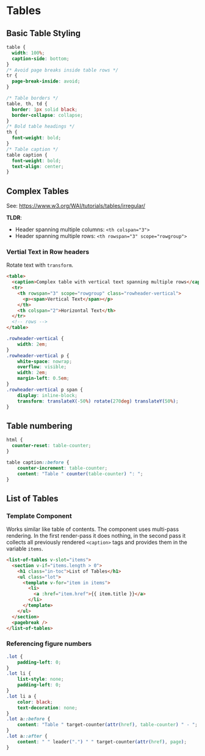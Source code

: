 # Tables
## Basic Table Styling
```css linenums="1"
table {
  width: 100%;
  caption-side: bottom;
}
/* Avoid page breaks inside table rows */
tr {
  page-break-inside: avoid;
}

/* Table borders */
table, th, td {
  border: 1px solid black;
  border-collapse: collapse;
}
/* Bold table headings */
th {
  font-weight: bold;
}
/* Table caption */
table caption {
  font-weight: bold;
  text-align: center;
}
```


## Complex Tables
See: https://www.w3.org/WAI/tutorials/tables/irregular/

**TLDR**:

* Header spanning multiple columns: `<th colspan="3">`
* Header spanning multiple rows: `<th rowspan="3" scope="rowgroup">`

### Vertial Text in Row headers
Rotate text with `transform`.

```html linenums="1"
<table>
  <caption>Complex table with vertical text spanning multiple rows</caption>
  <tr>
    <th rowspan="3" scope="rowgroup" class="rowheader-vertical">
      <p><span>Vertical Text</span></p>
    </th>
    <th colspan="2">Horizontal Text</th>
  </tr>
  <!-- rows -->
</table>
```

```css linenums="1"
.rowheader-vertical {
    width: 2em;
}
.rowheader-vertical p {
    white-space: nowrap;
    overflow: visible;
    width: 2em;
    margin-left: 0.5em;
}
.rowheader-vertical p span {
    display: inline-block;
    transform: translateX(-50%) rotate(270deg) translateY(50%);
}
```


## Table numbering
```css linenums="1"
html {
  counter-reset: table-counter;
}

table caption::before {
    counter-increment: table-counter;
    content: "Table " counter(table-counter) ": ";
}
```

## List of Tables
### Template Component
Works similar like table of contents.
The component uses multi-pass rendering.
In the first render-pass it does nothing, in the second pass it collects all previously rendered `<caption>` tags and provides them in the variable `items`.

```html linenums="1"
<list-of-tables v-slot="items">
  <section v-if="items.length > 0">
    <h1 class="in-toc">List of Tables</h1>
    <ul class="lot">
      <template v-for="item in items">
        <li>
          <a :href="item.href">{{ item.title }}</a>
        </li>
      </template>
    </ul>
  </section>
  <pagebreak />
</list-of-tables>
```

### Referencing figure numbers
```css linenums="1"
.lot {
    padding-left: 0;
}
.lot li {
    list-style: none;
    padding-left: 0;
}
.lot li a {
    color: black;
    text-decoration: none;
}
.lot a::before {
    content: "Table " target-counter(attr(href), table-counter) " - ";
}
.lot a::after {
    content: " " leader(".") " " target-counter(attr(href), page);
}
```

